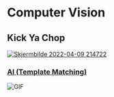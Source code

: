 # Computer Vision
## Kick Ya Chop
[![Skjermbilde 2022-04-09 214722](https://user-images.githubusercontent.com/97115586/162589450-1b8e6477-0acb-4726-a84e-c5d4aca557ab.png)](https://www.addictinggames.com/clicker/kick-ya-chop)
### [AI (Template Matching)](https://github.com/trollmannen/Computer-Vision/tree/main/Kick-Ya-Chop-AI#kick-ya-chop-ai)
![GIF](https://media.giphy.com/media/RVNPPwQIdXbc9SiGtQ/giphy.gif)
